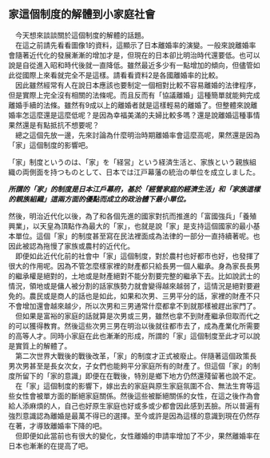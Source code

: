 ## 家這個制度的解體到小家庭社會
　今天想來談談關於這個制度的解體的話題。  
　在這之前請先看看圖像1的資料，這顯示了日本離婚率的演變。一般來說離婚率會隨著近代化的發展漸漸的增加才是，但現在的日本卻比明治時代還要低。也可以說是自從進入昭和時代後就一直降低。雖然最近多少有一點增加的傾向，但儘管如此從國際上來看就完全不是這樣。請看看資料2是各國離婚率的比較。  
　因此雖然經常有人在說日本應該也要制定一個相對比較不容易離婚的法律程序，但是實際上完全沒有相關的法條呢。而且反而有「協議離婚」這種簡單就能夠完成離婚手續的法條。雖然有9成以上的離婚者就是這樣輕易的離婚了。但整體來說離婚率怎這麼還是這麼低呢？是因為幸福美滿的夫婦比較多嗎？還是說離婚這種事情果然還是有點抵抗不想要呢？  
　總之這個先放一邊，先來討論為什麼明治時期離婚率會這麼高呢，果然還是因為「家」這個制度的影響吧。

 「家」制度というのは、「家」を「経営」という経済生活と、家族という親族組織の両側面を持つものとして、日本では江戸幕藩の統治の単位を成立しました。

***所謂的「家」的制度是日本江戶幕府，基於「經營家庭的經濟生活」和「家族這樣的親族組織」這兩方面的優點而成立的政治體下最小單位。***

然後，明治近代化以後，為了和各個先進的國家對抗而推進的「富國強兵」「養殖興業」，以天皇為頂點作為最大的「家」，也就是說「家」是支持這個國家的最小基本單位。這個「家」的制度甚至寫在民法裡面成為法律的一部分一直持續著呢。也因此被認為拖慢了家族或農村的近代化。  
　即便如此近代化前的社會中「家」這個制度，對於農村也好都市也好，也發揮了很大的作用呢。因為不管怎麼樣家裡的財產都只給長男一個人繼承。身為家長長男的繼承權是絕對的，土地或是財產絕對不能分割要完整的繼承下去。比如說武士的情況，領地或是傭人被分割的話家族勢力就會變得越來越弱了，這情況是絕對要避免的。農民或是商人的話也是如此，如果和次男、三男平分的話，家裡的財產不只不會增加還會越來越少，所以次男和三男通常什麼都拿不到就那樣被趕出家門了。  
　但如果是富裕的家庭的話就算是次男或三男，雖然也拿不到財產繼承但取而代之的可以獲得教育。然後這些次男三男在明治以後就往都市去了，成為產業化所需要的高等人才。同時小家庭在此也漸漸的形成，所謂的「家」這個制度至此才可以說是實質上的解體了。  
　第二次世界大戰後的戰後改革，「家」的制度才正式被廢止。伴隨著這個政策長男次男甚至是長女次女，子女們也能夠平分家庭所有的財產了。但這個「家」的制度所留下的「家的意識」即便在在戰後，特別是鄉下地方仍然還殘留著也說不定。  
　在「家」這個制度的影響下，嫁出去的家庭與原生家庭氛圍不合、無法生育等這些女性會被單方面的斷絕家庭關係。然後這些被斷絕關係的女性，在這之後作為會給人添麻煩的人，自己也好原生家庭也好或多或少都會因此感到丟臉。所以普遍有強烈意識認為離婚是最萬不得已的選擇。至今或許是因為這樣的意識到現在仍然存在著，才導致離婚率下降的吧。  
　但即便如此當前也有很大的變化，女性離婚的申請率增加了不少，果然離婚率在日本也漸漸的在提高了吧。
